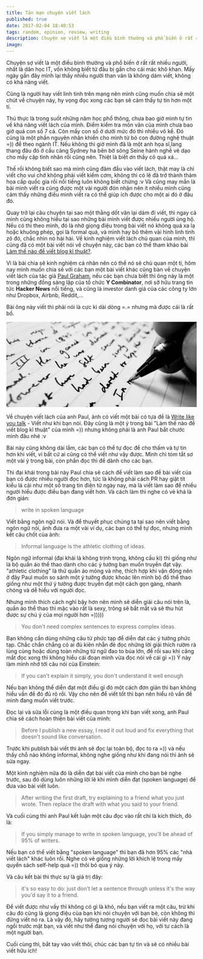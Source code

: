 ```yaml
---
title: Tản mạn chuyện viết lách
published: true
date: 2017-02-04 18:40:53
tags: random, opinion, review, writing
description: Chuyện sợ viết là một điều bình thường và phổ biến ở rất rất nhiều người, nhất là dân học IT, vốn không biết từ đâu bị gắn cho cái mác khô khan. Mấy ngày gần đây mình lại thấy nhiều người than vãn là không dám viết, không có khả năng viết.
image:
---
```

Chuyện sợ viết là một điều bình thường và phổ biến ở rất rất nhiều người, nhất là dân học IT, vốn không biết từ đâu bị gắn cho cái mác khô khan. Mấy ngày gần đây mình lại thấy nhiều người than vãn là không dám viết, không có khả năng viết.

Cũng là người hay viết linh tinh trên mạng nên mình cũng muốn chia sẽ một chút về chuyện này, hy vọng đọc xong các bạn sẽ cảm thấy tự tin hơn một tí.

Thú thực là trong suốt những năm học phổ thông, chưa bao giờ mình tự tin về khả năng viết lách của mình. Điểm kiểm tra môn văn của mình chưa bao giờ quá con số 7 cả. Còn mấy con số ở dưới mức đó thì nhiều vô kể. Đó cũng là một phần nguyên nhân khiến cho mình từ bỏ con đường nghệ thuật =)) để theo ngành IT. Nếu không thì giờ mình đã là một anh họa sĩ,lang thang đâu đó ở cầu cảng Sydney ha bên bờ sông Seine hành nghề vẽ dạo cho mấy cặp tình nhân rồi cũng nên. Thiệt là biết ơn thầy cô quá xá...

Thế rồi không biết sao mà mình cũng đâm đầu vào viết lách, thật may là chỉ viết cho vui chớ không phải viết kiếm cơm, không thì có lẽ đã trở thành thảm họa cấp quốc gia rồi nổi tiếng luôn không biết chừng :v Và cũng may mắn là bài mình viết ra cũng được một vài người đón nhận nên ít nhiều mình cũng cảm thấy những điều mình viết ra có thể giúp ích được cho một ai đó ở đâu đó.

Quay trở lại câu chuyện tại sao một thằng dốt văn lại dám đi viết, thì ngay cả mình cũng không hiểu tại sao những bài mình viết được nhiều người ủng hộ. Nếu có thì theo mình, đó là nhờ giọng điệu trong bài viết nó không quá xa lạ hoặc khuông phép, gọi là formal quá, và mình hay bỏ thêm vài hình linh tinh zô đó, chắc nhìn nó hài hài. Về kinh nghiệm viết lách chủ quan của mình, thì cũng đã có một bài viết nói về chuyện này, các bạn có thể tham khảo bài [Làm thế nào để viết blog kĩ thuật?](https://thefullsnack.com/posts/lam-the-nao-viet-blog-ki-thuat.html).

Vì là bài chia sẽ kinh nghiệm cá nhân nên có thể nó sẽ chủ quan một tí, hôm nay mình muốn chia sẽ với các bạn một bài viết khác cũng bàn về chuyện viết lách của tác giả [Paul Graham](http://www.paulgraham.com/bio.html), nếu các bạn chưa biết thì ông này là một trong những đồng sáng lập của tổ chức **Y Combinator**, nơi sỡ hữu trang tin tức **Hacker News** nổi tiếng, và cũng là investor danh giá của các công ty lớn như Dropbox, Airbnb, Reddit,...

Bài ông này viết thì phải nói là cực kì dài dòng =.= nhưng mà được cái là rất bổ.

![](./img/writing.jpg)

Về chuyện viết lách của anh Paul, ảnh có viết một bài có tựa đề là [Write like you talk](http://paulgraham.com/talk.html) - Viết như khi bạn nói. Đây cũng là một ý trong bài "Làm thế nào để viết blog kĩ thuật" của mình =)) nhưng không phải là anh Paul bắt chước mình đâu nhé :v

Bài này cũng không dài lắm, các bạn có thể tự đọc để cho thấm và tự tin hơn khi viết, vì bất cứ ai cũng có thể viết như vậy được. Mình chỉ tóm tắt sơ một vài ý trong bài, còn phần đọc thì để dành cho các bạn.

Thì đại khái trong bài này Paul chia sẽ cách để viết làm sao để bài viết của bạn có được nhiều người đọc hơn, tức là không phải cách PR hay giật tít kiểu lá cải như một số trang tin điện tử ngày nay, mà là viết làm sao để nhiều người hiểu được điều bạn đang viết hơn. Và cách làm thì nghe có vẻ khá là đơn giản:

> write in spoken language

Viết bằng ngôn ngữ nói. Và để thuyết phục chúng ta tại sao nên viết bằng ngôn ngữ nói, ảnh đưa ra một vài ví dụ, các bạn có thể tự đọc, nhưng mình kết câu chốt của ảnh:

> Informal language is the athletic clothing of ideas.

Ngôn ngữ informal (đại khái là không trịnh trọng, không cầu kì) thì giống như là bộ quần áo thể thao dành cho các ý tưởng bạn muốn truyền đạt vậy. "athletic clothing" là thứ quần áo mỏng và nhẹ, thích hợp khi vận động nên ở đây Paul muốn so sánh một ý tưởng được khoác lên mình bộ đồ thể thao giống như một thứ ý tưởng được truyền đạt một cách gọn gàng, nhanh chóng và dễ hiểu với người đọc.

Nhưng mình thích cách nghĩ bậy hơn nên mình sẽ diễn giải câu nói trên là, quần áo thể thao thì mặc vào rất là sexy, trông sẽ bắt mắt và sẽ thu hút được sự chú ý của mọi người hơn =)))))

> You don't need complex sentences to express complex ideas.

Bạn không cần dùng những câu từ phức tạp để diễn đạt các ý tưởng phức tạp. Chắc chắn chẳng có ai đủ kiên nhẫn đẻ đọc những lời giải thích rườm rà lủng củng hoặc dùng toàn những từ ngữ đao to búa lớn, để rồi sau khi căng mắt đọc xong thì không hiểu cái đoạn mình vừa đọc nói về cái gì =)) Ý này làm mình nhớ tới câu nói của Einstein:

> If you can't explain it simply, you don't understand it well enough

Nếu bạn không thể diễn đạt một điều gì đó một cách đơn giản thì bạn không hiểu vấn đề đó đủ rõ rồi. Vậy cho nên để viết tốt thì bạn nên hiểu rõ vấn đề mình đang muốn viết trước.

Đọc lại và sửa lỗi cùng là một điều quan trọng khi bạn viết xong, anh Paul chia sẽ cách hoàn thiện bài viết của mình:

> Before I publish a new essay, I read it out loud and fix everything that doesn't sound like conversation.

Trước khi publish bài viết thì ảnh sẽ đọc lại toàn bộ, đọc to ra =)) và nếu thấy chỗ nào không informal, không nghe giống như khi đang nói thì ảnh sẽ sửa ngay.

Một kinh nghiệm nữa đó là diễn đạt bài viết của mình cho bạn bè nghe trước, sau đó dùng luôn những lời lẽ khi mình diễn đạt (spoken language) để đưa vào bài viết luôn.

>  After writing the first draft, try explaining to a friend what you just wrote. Then replace the draft with what you said to your friend.

Và cuối cùng thì anh Paul kết luận một câu đọc vào rất chi là kích thích, đó là:

> If you simply manage to write in spoken language, you'll be ahead of 95% of writers.

Nếu bạn có thể viết bằng "spoken language" thì bạn đã hơn 95% các "nhà viết lách" khác luôn rồi. Nghe có vẻ giống những lời khích lệ trong mấy quyển sách self-help quá =)) thôi bỏ qua ý này.

Và câu kết bài thì thực sự là giá trị đây:

> it's so easy to do: just don't let a sentence through unless it's the way you'd say it to a friend.

Để viết được như vầy thì không có gì là khó, nếu bạn viết ra một câu, trừ khi câu đó cũng là giọng điệu của bạn khi nói chuyện với bạn bè, còn không thì đừng viết nó ra. Là vậy đó, hãy tưởng tượng người sẽ đọc bài viết này đang ngồi trước mặt bạn, và viết như thể đang nói chuyện với họ, với tư cách là một người bạn.

Cuối cùng thì, bắt tay vào viết thôi, chúc các bạn tự tin và sẽ có nhiều bài viết hữu ích!
